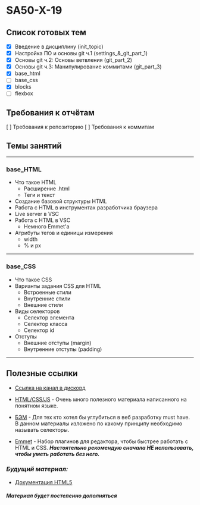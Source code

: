 # SA50-X-19

## Список готовых тем

- [x] Введение в дисциплину (init_topic)
- [x] Настройка ПО и основы git ч.1 (settings\_&_git_part_1)
- [x] Основы git ч.2: Основы ветвления (git_part_2)
- [x] Основы git ч.3: Манипулирование коммитами (git_part_3)
- [x] base_html
- [ ] base_css
- [x] blocks
- [ ] flexbox

## Требования к отчётам

[ ] Требования к репозиторию
[ ] Требования к коммитам

## Темы занятий

---

### **base_HTML**

- Что такое HTML
  - Расширение .html
  - Теги и текст
- Создание базовой структуры HTML
- Работа с HTML в инструментах разработчика браузера
- Live server в VSC
- Работа с HTML в VSC
  - Немного Emmet'а
- Атрибуты тегов и единицы измерения
  - width
  - % и px

---

### **base_CSS**

- Что такое CSS
- Варианты задания CSS для HTML
  - Встроенные стили
  - Внутренние стили
  - Внешние стили
- Виды селекторов
  - Селектор элемента
  - Селектор класса
  - Селектор id
- Отступы
  - Внешние отступы (margin)
  - Внутренние отступы (padding)

---

## Полезные ссылки

- [Ссылка на канал в дискорд](https://discord.gg/pPSCSGa59m)
- [HTML/CSS/JS](https://html5book.ru/) - Очень много полезного материала написанного на понятном языке.

- [БЭМ](https://ru.bem.info/methodology/quick-start/) - Для тех кто хотел бы углубиться в веб разработку must have. В данном материалы изложено по какому принципу необходимо называть селекторы.

- [Emmet](https://dwstroy.ru/stail/plaginy-rasshireniya/emmet-shpargalka/) - Набор плагинов для редактора, чтобы быстрее работать с HTML и CSS. **_Настоятельно рекомендую сначала НЕ использовать, чтобы уметь работать без него._**

### _Будущий материал:_

- [Документация HTML5](https://developer.mozilla.org/ru/docs/HTML/HTML5)

#### _Материал будет постепенно дополняться_

